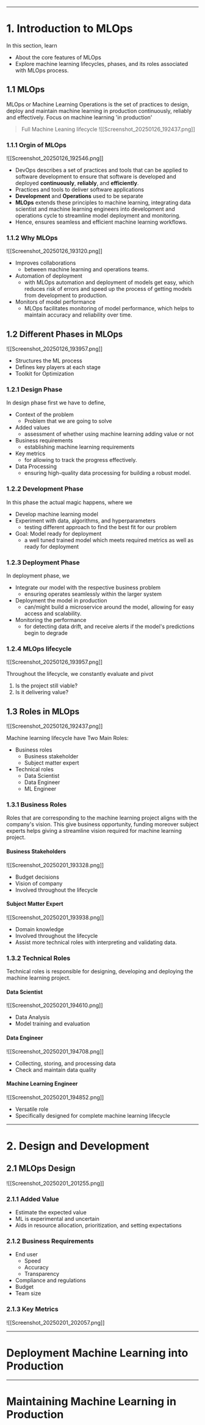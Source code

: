 <hr>

# 1. Introduction to MLOps

In this section, learn
- About the core features of MLOps 
- Explore machine learning lifecycles, phases, and its roles associated with MLOps process.

## 1.1  MLOps

MLOps or Machine Learning Operations is the set of practices to design, deploy and maintain machine learning in production continuously, reliably and effectively.
Focus on machine learning 'in production'

> Full Machine Leaning lifecycle
![[Screenshot_20250126_192437.png]]


### 1.1.1 Orgin of MLOps

![[Screenshot_20250126_192546.png]]

- DevOps describes a set of practices and tools that can be applied to software development to ensure that software is developed and deployed **continuously**, **reliably**, and **efficiently**.
- Practices and tools to deliver software applications
- **Development** and **Operations** used to be separate
- **MLOps** extends these principles to machine learning, integrating data scientist and machine learning engineers into development and operations cycle to streamline model deployment and monitoring.
- Hence, ensures seamless and efficient machine learning workflows.


### 1.1.2 Why MLOps

![[Screenshot_20250126_193120.png]]

- Improves collaborations 
	- between machine learning and operations teams.
- Automation of deployment
	- with MLOps automation and deployment of models get easy, which reduces risk of errors and speed up the process of getting models from development to production.
- Monitors of model performance
	- MLOps facilitates monitoring of model performance, which helps to maintain accuracy and reliability over time.


## 1.2 Different Phases in MLOps

![[Screenshot_20250126_193957.png]]

- Structures the ML process
- Defines key players at each stage
- Toolkit for Optimization


### 1.2.1 Design Phase

In design phase first we have to define,
- Context of the problem
	- Problem that we are going to solve
- Added values
	- assessment of whether using machine learning adding value or not
-  Business requirements 
	- establishing machine learning requirements
- Key metrics
	- for allowing to track the progress effectively.
- Data Processing 
	- ensuring high-quality data processing for building a robust model.


### 1.2.2 Development Phase

In this phase the actual magic happens, where we
- Develop machine learning model
- Experiment with data, algorithms, and hyperparameters
	- testing different approach to find the best fit for our problem
- Goal: Model ready for deployment
	- a well tuned trained model which meets required metrics as well as ready for deployment


### 1.2.3 Deployment Phase

In deployment phase, we
- Integrate our model with the respective business problem
	- ensuring operates seamlessly within the larger system
- Deployment the model in production
	- can/might build a microservice around the model, allowing for easy access and scalability.
- Monitoring the performance
	- for detecting data drift, and receive alerts if the model's predictions begin to degrade
 

### 1.2.4 MLOps lifecycle

![[Screenshot_20250126_193957.png]]

Throughout the lifecycle, we constantly evaluate and pivot
1. Is the project still viable?
2. Is it delivering value?


## 1.3 Roles in MLOps

![[Screenshot_20250126_192437.png]]

Machine learning lifecycle have Two Main Roles:
- Business roles
	- Business stakeholder
	- Subject matter expert
- Technical roles
	- Data Scientist
	- Data Engineer
	- ML Engineer

### 1.3.1 Business Roles

Roles that are corresponding to the machine learning project aligns with the company's vision. This give business opportunity, funding moreover subject experts helps giving a streamline vision required for machine learning project.

####  Business Stakeholders

![[Screenshot_20250201_193328.png]]
- Budget decisions
- Vision of company
- Involved throughout the lifecycle

####  Subject Matter Expert

![[Screenshot_20250201_193938.png]]

- Domain knowledge
- Involved throughout the lifecycle
- Assist more technical roles with interpreting and validating data.

### 1.3.2 Technical Roles

Technical roles is responsible for designing, developing and deploying the machine learning project.

####  Data Scientist

![[Screenshot_20250201_194610.png]]
- Data Analysis
- Model training and evaluation

#### Data Engineer

![[Screenshot_20250201_194708.png]]
- Collecting, storing, and processing data
- Check and maintain data quality

#### Machine Learning Engineer

![[Screenshot_20250201_194852.png]]
- Versatile role
- Specifically designed for complete machine learning lifecycle


---
# 2. Design and Development 


## 2.1 MLOps Design

![[Screenshot_20250201_201255.png]]

### 2.1.1 Added Value
- Estimate the expected value
- ML is experimental and uncertain
- Aids in resource allocation, prioritization, and setting expectations


### 2.1.2 Business Requirements
- End user
	- Speed
	- Accuracy
	- Transparency
- Compliance and regulations
- Budget
- Team size


### 2.1.3 Key Metrics

![[Screenshot_20250201_202057.png]]
















---
# Deployment Machine Learning into Production


---
# Maintaining Machine Learning in Production
